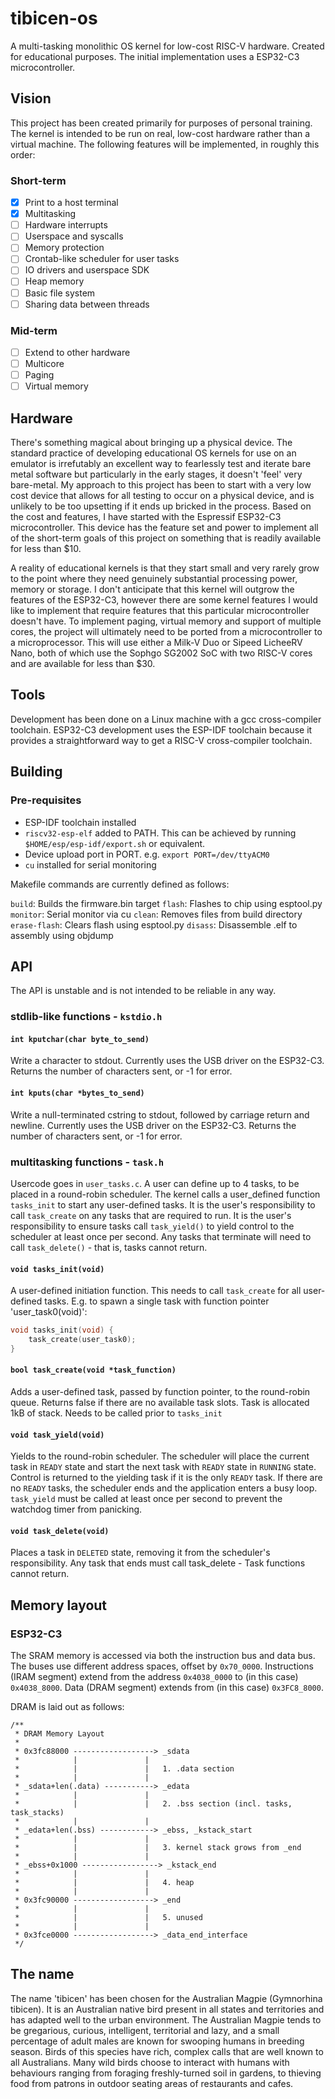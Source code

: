 # tibicen-os

A multi-tasking monolithic OS kernel for low-cost RISC-V hardware. Created for educational purposes. The initial implementation uses a ESP32-C3 microcontroller.

## Vision

This project has been created primarily for purposes of personal training. The kernel is intended to be run on real, low-cost hardware rather than a virtual machine. The following features will be implemented, in roughly this order:

### Short-term
- [x] Print to a host terminal
- [x] Multitasking
- [ ] Hardware interrupts
- [ ] Userspace and syscalls
- [ ] Memory protection
- [ ] Crontab-like scheduler for user tasks
- [ ] IO drivers and userspace SDK
- [ ] Heap memory
- [ ] Basic file system
- [ ] Sharing data between threads

### Mid-term
- [ ] Extend to other hardware
- [ ] Multicore
- [ ] Paging
- [ ] Virtual memory

## Hardware

There's something magical about bringing up a physical device. The standard practice of developing educational OS kernels for use on an emulator is irrefutably an excellent way to fearlessly test and iterate bare metal software but particularly in the early stages, it doesn't 'feel' very bare-metal. My approach to this project has been to start with a very low cost device that allows for all testing to occur on a physical device, and is unlikely to be too upsetting if it ends up bricked in the process. Based on the cost and features, I have started with the Espressif ESP32-C3 microcontroller. This device has the feature set and power to implement all of the short-term goals of this project on something that is readily available for less than $10.

A reality of educational kernels is that they start small and very rarely grow to the point where they need genuinely substantial processing power, memory or storage. I don't anticipate that this kernel will outgrow the features of the ESP32-C3, however there are some kernel features I would like to implement that require features that this particular microcontroller doesn't have. To implement paging, virtual memory and support of multiple cores, the project will ultimately need to be ported from a microcontroller to a microprocessor. This will use either a Milk-V Duo or Sipeed LicheeRV Nano, both of which use the Sophgo SG2002 SoC with two RISC-V cores and are available for less than $30.

## Tools

Development has been done on a Linux machine with a gcc cross-compiler toolchain. ESP32-C3 development uses the ESP-IDF toolchain because it provides a straightforward way to get a RISC-V cross-compiler toolchain.

## Building

### Pre-requisites

- ESP-IDF toolchain installed
- `riscv32-esp-elf` added to PATH. This can be achieved by running `$HOME/esp/esp-idf/export.sh` or equivalent.
- Device upload port in PORT. e.g. `export PORT=/dev/ttyACM0`
- `cu` installed for serial monitoring

Makefile commands are currently defined as follows:

`build`: Builds the firmware.bin target
`flash`: Flashes to chip using esptool.py
`monitor`: Serial monitor via cu
`clean`: Removes files from build directory
`erase-flash`: Clears flash using esptool.py
`disass`: Disassemble .elf to assembly using objdump

## API

The API is unstable and is not intended to be reliable in any way.

### stdlib-like functions - `kstdio.h`

#### `int kputchar(char byte_to_send)`

Write a character to stdout. Currently uses the USB driver on the ESP32-C3. Returns the number of characters sent, or -1 for error.

#### `int kputs(char *bytes_to_send)`

Write a null-terminated cstring to stdout, followed by carriage return and newline. Currently uses the USB driver on the ESP32-C3. Returns the number of characters sent, or -1 for error.

### multitasking functions - `task.h`

Usercode goes in `user_tasks.c`. A user can define up to 4 tasks, to be placed in a round-robin scheduler. The kernel calls a user_defined function `tasks_init` to start any user-defined tasks. It is the user's responsibility to call `task_create` on any tasks that are required to run. It is the user's responsibility to ensure tasks call `task_yield()` to yield control to the scheduler at least once per second. Any tasks that terminate will need to call `task_delete()` - that is, tasks cannot return.

#### `void tasks_init(void)`

A user-defined initiation function. This needs to call `task_create` for all user-defined tasks. E.g. to spawn a single task with function pointer 'user_task0(void)':

```C
void tasks_init(void) {
    task_create(user_task0);
}
```

#### `bool task_create(void *task_function)`

Adds a user-defined task, passed by function pointer, to the round-robin queue. Returns false if there are no available task slots. Task is allocated 1kB of stack. Needs to be called prior to `tasks_init`

#### `void task_yield(void)`

Yields to the round-robin scheduler. The scheduler will place the current task in `READY` state and start the next task with `READY` state in `RUNNING` state. Control is returned to the yielding task if it is the only `READY` task. If there are no `READY` tasks, the scheduler ends and the application enters a busy loop. `task_yield` must be called at least once per second to prevent the watchdog timer from panicking.

#### `void task_delete(void)`

Places a task in `DELETED` state, removing it from the scheduler's responsibility. Any task that ends must call task_delete - Task functions cannot return.

## Memory layout

### ESP32-C3
The SRAM memory is accessed via both the instruction bus and data bus. The buses use different address spaces, offset by `0x70_0000`. Instructions (IRAM segment) extend from the address `0x4038_0000` to (in this case) `0x4038_8000`. Data (DRAM segment) extends from (in this case) `0x3FC8_8000`.

DRAM is laid out as follows:

```
/**
 * DRAM Memory Layout
 *
 * 0x3fc88000 ------------------> _sdata
 *            |               |
 *            |               |   1. .data section
 *            |               |
 * _sdata+len(.data) -----------> _edata
 *            |               |
 *            |               |   2. .bss section (incl. tasks, task_stacks)
 *            |               |
 * _edata+len(.bss) ------------> _ebss, _kstack_start
 *            |               |
 *            |               |   3. kernel stack grows from _end
 *            |               |
 * _ebss+0x1000 -----------------> _kstack_end
 *            |               |
 *            |               |   4. heap
 *            |               |
 * 0x3fc90000 ------------------> _end
 *            |               |
 *            |               |   5. unused
 *            |               |
 * 0x3fce0000 ------------------> _data_end_interface
 */
```

## The name

The name 'tibicen' has been chosen for the Australian Magpie (Gymnorhina tibicen). It is an Australian native bird present in all states and territories and has adapted well to the urban environment. The Australian Magpie tends to be gregarious, curious, intelligent, territorial and lazy, and a small percentage of adult males are known for swooping humans in breeding season. Birds of this species have rich, complex calls that are well known to all Australians. Many wild birds choose to interact with humans with behaviours ranging from foraging freshly-turned soil in gardens, to thieving food from patrons in outdoor seating areas of restaurants and cafes.

